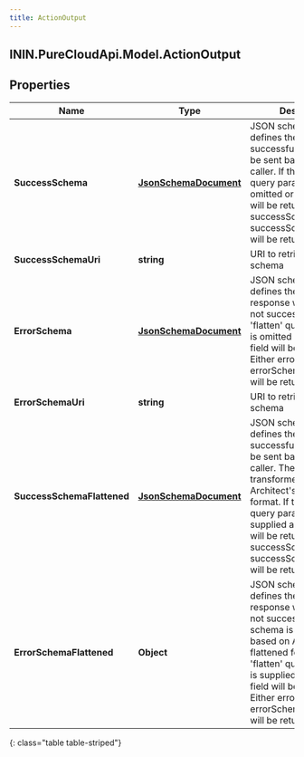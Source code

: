 ```yaml
---
title: ActionOutput
---
```

## ININ.PureCloudApi.Model.ActionOutput

## Properties

|Name | Type | Description | Notes|
|------------ | ------------- | ------------- | -------------|
| **SuccessSchema** | [**JsonSchemaDocument**](JsonSchemaDocument.html) | JSON schema that defines the transformed, successful result that will be sent back to the caller. If the &#39;flatten&#39; query parameter is omitted or false, this field will be returned. Either successSchema or successSchemaFlattened will be returned, not both. | [optional] |
| **SuccessSchemaUri** | **string** | URI to retrieve success schema | [optional] |
| **ErrorSchema** | [**JsonSchemaDocument**](JsonSchemaDocument.html) | JSON schema that defines the body of response when request is not successful. If the &#39;flatten&#39; query parameter is omitted or false, this field will be returned. Either errorSchema or errorSchemaFlattened will be returned, not both. | [optional] |
| **ErrorSchemaUri** | **string** | URI to retrieve error schema | [optional] |
| **SuccessSchemaFlattened** | [**JsonSchemaDocument**](JsonSchemaDocument.html) | JSON schema that defines the transformed, successful result that will be sent back to the caller. The schema is transformed based on Architect&#39;s flattened format. If the &#39;flatten&#39; query parameter is supplied as true, this field will be returned. Either successSchema or successSchemaFlattened will be returned, not both. | [optional] |
| **ErrorSchemaFlattened** | **Object** | JSON schema that defines the body of response when request is not successful. The schema is transformed based on Architect&#39;s flattened format. If the &#39;flatten&#39; query parameter is supplied as true, this field will be returned. Either errorSchema or errorSchemaFlattened will be returned, not both. | [optional] |
{: class="table table-striped"}


